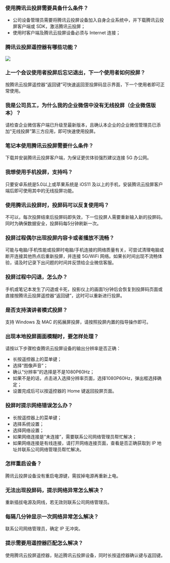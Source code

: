 ### 使用腾讯云投屏需要具备什么条件？
- 公司设备管理员需要将腾讯云投屏设备加入自身企业系统中，并下载腾讯云投屏客户端或 SDK，激活腾讯云投屏；
- 使用时客户端及腾讯云投屏设备必须与 Internet 连接；

### 腾讯云投屏遥控器有哪些功能？
![](https://main.qcloudimg.com/raw/170b8eeefdf01637d6fd80512e63bdf3.png)

### 上一个会议使用者投屏后忘记退出，下一个使用者如何投屏？ 
按腾讯云投屏遥控器“返回键”可快速返回至投屏码显示界面，下一个使用者即可正常使用。

### 我是公司员工，为什么我的企业微信中没有无线投屏（企业微信版本）？
请检查企业微信客户端已升级至最新版本，且确认本企业的企业微信管理员已添加“无线投屏”第三方应用，即可快速使用投屏。

### 笔记本使用腾讯云投屏需要什么条件？
下载并安装腾讯云投屏客户端，为保证更优体验强烈建议连接 5G 办公网。

### 我想使用手机投屏，支持吗？ 
只要安卓系统是5.0以上或苹果系统是 iOS11 及以上的手机，安装腾讯云投屏客户端后即可使用其中的无线投屏功能。

### 使用腾讯云投屏时，投屏码可以反复使用吗？ 
不可以，每次投屏结束后投屏码即失效，下一位投屏人需要重新输入新的投屏码。同时为确保数据安全，投屏码每5分钟刷新一次。

### 投屏过程偶尔出现投屏内容卡或者播放不流畅？
可能与电脑/手机性能或投屏时电脑/手机连接的网络质量有关，可尝试清理电脑或断开连接其他热点后重新投屏，并连接 5G/WiFi 网络。如果长时间出现不流畅体验，请及时记录下出问题的时间并反馈给企业微信客服。

### 投屏过程中闪退，怎么办？ 
手机或笔记本发生了闪退或卡死，投影仪上的画面1分钟后会恢复到投屏码页面或直接按腾讯云投屏遥控器“返回键”，这时可以重新进行投屏。

### 是否支持演讲者模式投屏？ 
支持 Windows 及 MAC 的拓展屏投屏，请按照投屏内置的指导操作即可。

### 出现本地投屏画面模糊时，要怎样处理？
请按以下步骤检查腾讯云投屏设备的输出分辨率是否正确： 
- 长按遥控器上的菜单键； 
- 选择“图像声音”； 
- 确认“分辨率”的选择是不是1080P60Hz； 
 - 如果不是的话，点击进入选择分辨率页面，选择1080P60Hz，弹出框选择确定； 
- 设置完成后可以按遥控器的 Home 键返回投屏页面。

### 投屏时提示网络错误怎么办？ 
- 长按遥控器上的菜单键； 
- 选择系统设置； 
- 选择网络设置； 
 - 如果网络连接是“未连接”，需要联系公司网络管理员帮忙解决； 
 - 如果网络连接是有线连接，请打开网络连接页面，查看是否正确获取到 IP 地址并联系公司网络管理员帮忙解决。

### 怎样重启设备？
腾讯云投屏设备没有重启电源键，需拔掉电源再重新上电。

### 无法出现投屏码，提示网络异常怎么解决？ 
重新插拔电源及网线，若无效则联系公司网络管理员。

### 每隔几分钟显示一次网络异常怎么解决？ 
联系公司网络管理员，确定 IP 无冲突。

### 提示需要用遥控器匹配怎么解决？ 
使用腾讯云投屏遥控器，贴近腾讯云投屏设备，同时长按遥控器确认键与返回键。
